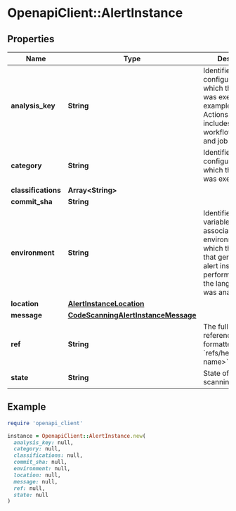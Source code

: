 # OpenapiClient::AlertInstance

## Properties

| Name | Type | Description | Notes |
| ---- | ---- | ----------- | ----- |
| **analysis_key** | **String** | Identifies the configuration under which the analysis was executed. For example, in GitHub Actions this includes the workflow filename and job name. |  |
| **category** | **String** | Identifies the configuration under which the analysis was executed. | [optional] |
| **classifications** | **Array&lt;String&gt;** |  | [optional] |
| **commit_sha** | **String** |  | [optional] |
| **environment** | **String** | Identifies the variable values associated with the environment in which the analysis that generated this alert instance was performed, such as the language that was analyzed. |  |
| **location** | [**AlertInstanceLocation**](AlertInstanceLocation.md) |  | [optional] |
| **message** | [**CodeScanningAlertInstanceMessage**](CodeScanningAlertInstanceMessage.md) |  | [optional] |
| **ref** | **String** | The full Git reference, formatted as &#x60;refs/heads/&lt;branch name&gt;&#x60;. |  |
| **state** | **String** | State of a code scanning alert. |  |

## Example

```ruby
require 'openapi_client'

instance = OpenapiClient::AlertInstance.new(
  analysis_key: null,
  category: null,
  classifications: null,
  commit_sha: null,
  environment: null,
  location: null,
  message: null,
  ref: null,
  state: null
)
```


